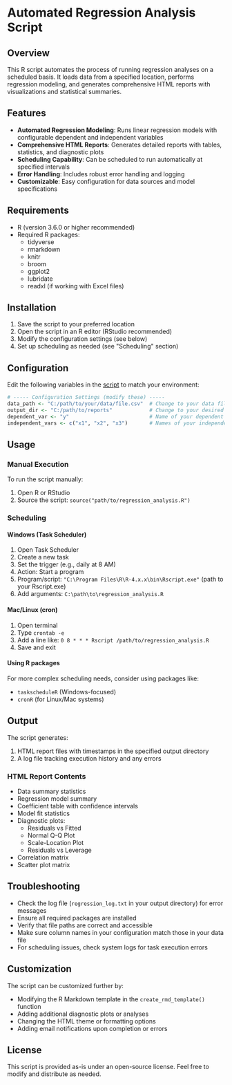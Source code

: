 # Automated Regression Analysis Script

## Overview
This R script automates the process of running regression analyses on a scheduled basis. It loads data from a specified location, performs regression modeling, and generates comprehensive HTML reports with visualizations and statistical summaries.

## Features
- **Automated Regression Modeling**: Runs linear regression models with configurable dependent and independent variables
- **Comprehensive HTML Reports**: Generates detailed reports with tables, statistics, and diagnostic plots
- **Scheduling Capability**: Can be scheduled to run automatically at specified intervals
- **Error Handling**: Includes robust error handling and logging
- **Customizable**: Easy configuration for data sources and model specifications

## Requirements
- R (version 3.6.0 or higher recommended)
- Required R packages:
  - tidyverse
  - rmarkdown
  - knitr
  - broom
  - ggplot2
  - lubridate
  - readxl (if working with Excel files)

## Installation
1. Save the script to your preferred location
2. Open the script in an R editor (RStudio recommended)
3. Modify the configuration settings (see below)
4. Set up scheduling as needed (see "Scheduling" section)

## Configuration
Edit the following variables in the [script](Automated_Regression_analysis.R) to match your environment:

```r
# ----- Configuration Settings (modify these) -----
data_path <- "C:/path/to/your/data/file.csv"  # Change to your data file path
output_dir <- "C:/path/to/reports"            # Change to your desired output directory
dependent_var <- "y"                          # Name of your dependent variable
independent_vars <- c("x1", "x2", "x3")       # Names of your independent variables
```

## Usage
### Manual Execution
To run the script manually:
1. Open R or RStudio
2. Source the script: `source("path/to/regression_analysis.R")`

### Scheduling
#### Windows (Task Scheduler)
1. Open Task Scheduler
2. Create a new task
3. Set the trigger (e.g., daily at 8 AM)
4. Action: Start a program
5. Program/script: `"C:\Program Files\R\R-4.x.x\bin\Rscript.exe"` (path to your Rscript.exe)
6. Add arguments: `C:\path\to\regression_analysis.R`

#### Mac/Linux (cron)
1. Open terminal
2. Type `crontab -e`
3. Add a line like: `0 8 * * * Rscript /path/to/regression_analysis.R`
4. Save and exit

#### Using R packages
For more complex scheduling needs, consider using packages like:
- `taskscheduleR` (Windows-focused)
- `cronR` (for Linux/Mac systems)

## Output
The script generates:
1. HTML report files with timestamps in the specified output directory
2. A log file tracking execution history and any errors

### HTML Report Contents
- Data summary statistics
- Regression model summary
- Coefficient table with confidence intervals
- Model fit statistics
- Diagnostic plots:
  - Residuals vs Fitted
  - Normal Q-Q Plot
  - Scale-Location Plot
  - Residuals vs Leverage
- Correlation matrix
- Scatter plot matrix

## Troubleshooting
- Check the log file (`regression_log.txt` in your output directory) for error messages
- Ensure all required packages are installed
- Verify that file paths are correct and accessible
- Make sure column names in your configuration match those in your data file
- For scheduling issues, check system logs for task execution errors

## Customization
The script can be customized further by:
- Modifying the R Markdown template in the `create_rmd_template()` function
- Adding additional diagnostic plots or analyses
- Changing the HTML theme or formatting options
- Adding email notifications upon completion or errors

## License
This script is provided as-is under an open-source license. Feel free to modify and distribute as needed.
